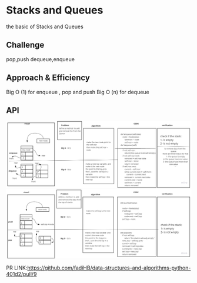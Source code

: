 # Stacks and Queues
the basic of Stacks and Queues

## Challenge
pop,push
dequeue,enqueue

## Approach & Efficiency
<!-- What approach did you take? Why? What is the Big O space/time for this approach? -->
Big O (1) for enqueue , pop and push
Big O (n) for dequeue

## API
<!-- Description of each method publicly available to your Stack and Queue-->
![popANDpush](assets/eqANDdeq.jpg)
![enqueuANDdeququ](assets/pushANDpop.jpg)

PR LINK:https://github.com/fadiHB/data-structures-and-algorithms-python-401d2/pull/9
